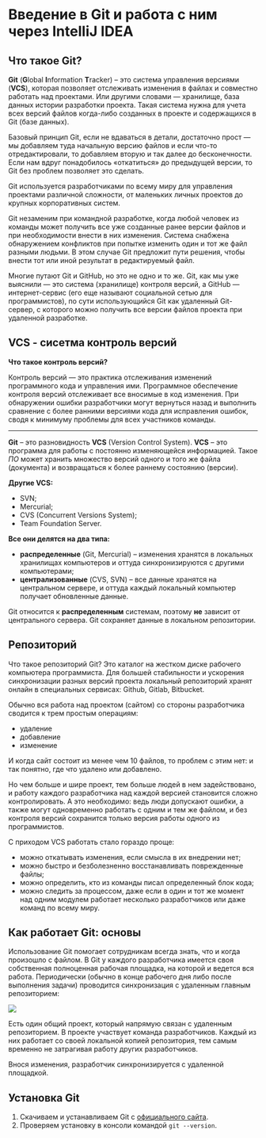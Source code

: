 
# Введение в Git и работа с ним через IntelliJ IDEA

## Что такое Git?

**Git** (**G**lobal **I**nformation **T**racker) – это система управления версиями (**VCS**), которая позволяет отслеживать
изменения в файлах и совместно работать над проектами. Или другими словами — хранилище, база данных истории разработки
проекта. Такая система нужна для учета всех версий файлов когда-либо созданных в проекте и содержащихся в Git (базе
данных).

Базовый принцип Git, если не вдаваться в детали, достаточно прост — мы добавляем туда начальную версию файлов и если
что-то отредактировали, то добавляем вторую и так далее до бесконечности. Если нам вдруг понадобилось «откатиться» до
предыдущей версии, то Git без проблем позволяет это сделать.

Git используется разработчиками по всему миру для управления проектами различной сложности, от маленьких личных проектов
до крупных корпоративных систем.

Git незаменим при командной разработке, когда любой человек из команды может получить все уже созданные ранее версии
файлов и при необходимости внести в них изменения. Система снабжена обнаружением конфликтов при попытке изменить один и
тот же файл разными людьми. В этом случае Git предложит пути решения, чтобы внести тот или иной результат в
редактируемый файл.

Многие путают Git и GitHub, но это не одно и то же. Git, как мы уже выяснили — это система (хранилище) контроля версий,
а GitHub — интернет-сервис (его еще называют социальной сетью для программистов), по сути использующийся Git как
удаленный Git-сервер, с которого можно получить все версии файлов проекта при удаленной разработке.

## VCS - сисетма контроль версий

**Что такое контроль версий?**

Контроль версий — это практика отслеживания изменений программного кода и управления ими. Программное обеспечение
контроля версий отслеживает все вносимые в код изменения.
При обнаружении ошибки разработчики могут вернуться назад и выполнить сравнение с более ранними версиями кода для
исправления ошибок, сводя к минимуму проблемы для всех участников команды.

___

**Git** – это разновидность **VCS** (Version Control System). **VCS** – это программа для работы с постоянно
изменяющейся информацией. Такое _ПО_ может хранить множество версий одного и того же файла (документа) и возвращаться к
более раннему состоянию (версии).

**Другие VCS:**

* SVN;
* Mercurial;
* CVS (Concurrent Versions System);
* Team Foundation Server.

**Все они делятся на два типа:**

* **распределенные** (Git, Mercurial) – изменения хранятся в локальных хранилищах компьютеров и оттуда синхронизируются
  с другими компьютерами;
* **централизованные** (CVS, SVN) – все данные хранятся на центральном сервере, и оттуда каждый локальный компьютер
  получает обновленные данные.

Git относится к **распределенным** системам, поэтому **не** зависит от центрального сервера. Git сохраняет данные в
локальном репозитории.

## Репозиторий

Что такое репозиторий Git?
Это каталог на жестком диске рабочего компьютера программиста. Для большей стабильности и ускорения синхронизации разных
версий проекта локальный репозиторий хранят онлайн в специальных сервисах: Github, Gitlab, Bitbucket.

Обычно вся работа над проектом (сайтом) со стороны разработчика сводится к трем простым операциям:

* удаление
* добавление
* изменение

И когда сайт состоит из менее чем 10 файлов, то проблем с этим нет: и так понятно, где что удалено или добавлено.

Но чем больше и шире проект, тем больше людей в нем задействовано, и работу каждого разработчика над каждой версией
становится сложно контролировать. А это необходимо: ведь люди допускают ошибки, а также могут одновременно работать с
одним и тем же файлом, и без контроля версий сохранится только версия работы одного из программистов.

С приходом VCS работать стало гораздо проще:

* можно откатывать изменения, если смысла в их внедрении нет;
* можно быстро и безболезненно восстанавливать поврежденные файлы;
* можно определить, кто из команды писал определенный блок кода;
* можно следить за процессом, даже если в один и тот же момент над одним модулем работает несколько разработчиков или
  даже команд по всему миру.

## Как работает Git: основы

Использование Git помогает сотрудникам всегда знать, что и когда произошло с файлом. В Git у каждого разработчика
имеется своя собственная полноценная рабочая площадка, на которой и ведется вся работа.
Периодически (обычно в конце рабочего дня либо после выполнения задачи) проводится синхронизация с удаленным главным
репозиторием:

<img src="https://github.com/ait-tr/cohort37.2/blob/main/linux_git/lesson_01/2c50a2b0f9f45871478ce777ccf85b45.png?raw=true"/>

Есть один общий проект, который напрямую связан с удаленным репозиторием. В проекте участвует команда разработчиков.
Каждый из них работает со своей локальной копией репозитория, тем самым временно не затрагивая работу других
разработчиков.

Внося изменения, разработчик синхронизируется с удаленной площадкой.

## Установка Git

1. Скачиваем и устанавливаем Git с [официального сайта](https://git-scm.com/).
2. Проверяем установку в консоли командой `git --version`.

